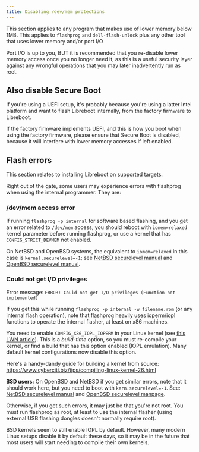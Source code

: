 ```yaml
---
title: Disabling /dev/mem protections
---
```


This section applies to any program that makes use of lower memory
below 1MB. This applies to `flashprog` and `dell-flash-unlock` plus any other
tool that uses lower memory and/or port I/O

Port I/O is up to you, BUT it is recommended that you re-disable lower memory
access once you no longer need it, as this is a useful security layer against
any wrongful operations that you may later inadvertently run as root.

## Also disable Secure Boot

If you're using a UEFI setup, it's probably because you're using
a latter Intel platform and want to flash Libreboot internally, from
the factory firmware to Libreboot.

If the factory firmware implements UEFI, and this is how you boot when
using the factory firmware, please ensure that Secure Boot is disabled,
because it will interfere with lower memory accesses if left enabled.

## Flash errors

This section relates to installing Libreboot on supported targets.

Right out of the gate, some users may experience errors with flashprog when
using the internal programmer. They are:

### /dev/mem access error

If running `flashprog -p internal` for software based flashing, and you
get an error related to `/dev/mem` access, you should reboot with
`iomem=relaxed` kernel parameter before running flashprog, or use a kernel that
has `CONFIG_STRICT_DEVMEM` not enabled.

On NetBSD and OpenBSD systems, the equivalent to `iomem=relaxed` in this case
is `kernel.securelevel=-1`; see [NetBSD securelevel
manual](https://wiki.netbsd.org/tutorials/kernel_secure_levels/)
and [OpenBSD securelevel manual](https://man.openbsd.org/securelevel).

### Could not get I/O privileges

Error message: `ERROR: Could not get I/O privileges (Function not implemented)`

If you get this while running `flashprog -p internal -w filename.rom` (or any
internal flash operation), note that flashprog heavily uses ioperm/iopl
functions to operate the internal flasher, at least on x86 machines.

You need to enable `CONFIG_X86_IOPL_IOPERM` in your Linux kernel (see [this LWN
article](https://lwn.net/Articles/804143/)). This is a *build-time* option, so
you must re-compile your kernel, or find a build that has this option enabled
(IOPL emulation). Many default kernel configurations now disable this option.

Here's a handy-dandy guide for building a kernel from source:
<https://www.cyberciti.biz/tips/compiling-linux-kernel-26.html>

**BSD users:** On OpenBSD and NetBSD if you get similar errors, note that it
should work here, but you need to boot with `kern.securelevel=-1`.
See: [NetBSD securelevel manual](https://wiki.netbsd.org/tutorials/kernel_secure_levels/)
and [OpenBSD securelevel manpage](https://man.openbsd.org/securelevel).

Otherwise, if you get such errors, it may just be that you're not root. You
must run flashprog as root, at least to use the internal flasher (using external
USB flashing dongles doesn't normally require root).

BSD kernels seem to still enable IOPL by default. However, many modern
Linux setups disable it by default these days, so it may be in the future
that most users will start needing to compile their own kernels.

